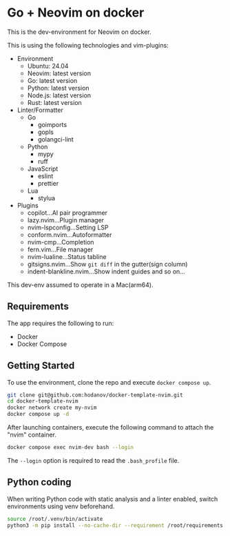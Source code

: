 # Go + Neovim on docker

This is the dev-environment for Neovim on docker.

This is using the following technologies and vim-plugins:

- Environment
  - Ubuntu: 24.04
  - Neovim: latest version
  - Go: latest version
  - Python: latest version
  - Node.js: latest version
  - Rust: latest version
- Linter/Formatter
  - Go
    - goimports
    - gopls
    - golangci-lint
  - Python
    - mypy
    - ruff
  - JavaScript
    - eslint
    - prettier
  - Lua
    - stylua
- Plugins
  - copilot...AI pair programmer
  - lazy.nvim...Plugin manager
  - nvim-lspconfig...Setting LSP
  - conform.nvim...Autoformatter
  - nvim-cmp...Completion
  - fern.vim...File manager
  - nvim-lualine...Status tabline
  - gitsigns.nvim...Show `git diff` in the gutter(sign column)
  - indent-blankline.nvim...Show indent guides
    and so on...

This dev-env assumed to operate in a Mac(arm64).

## Requirements

The app requires the following to run:

- Docker
- Docker Compose

## Getting Started

To use the environment, clone the repo and execute `docker compose up`.

```sh
git clone git@github.com:hodanov/docker-template-nvim.git
cd docker-template-nvim
docker network create my-nvim
docker compose up -d
```

After launching containers, execute the following command to attach the "nvim" container.

```sh
docker compose exec nvim-dev bash --login
```

The `--login` option is required to read the `.bash_profile` file.

## Python coding

When writing Python code with static analysis and a linter enabled, switch environments using venv beforehand.

```sh
source /root/.venv/bin/activate
python3 -m pip install --no-cache-dir --requirement /root/requirements.txt
```
